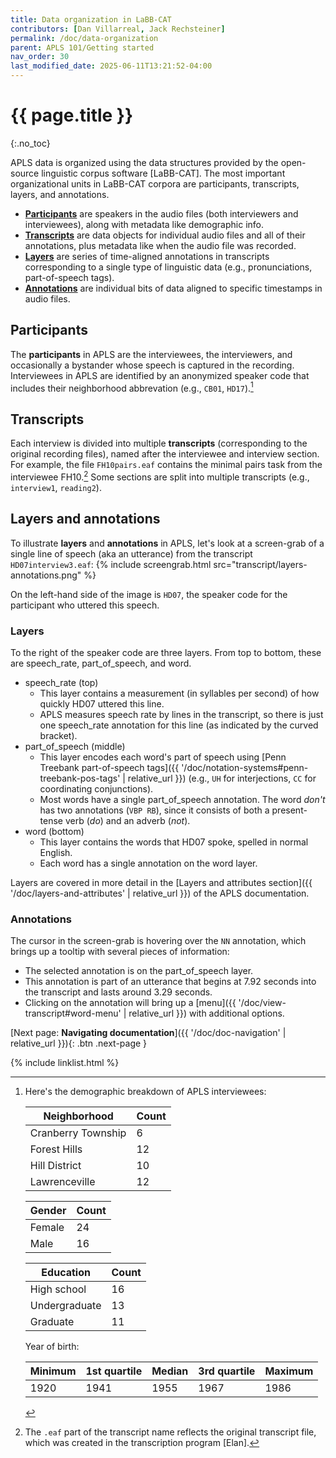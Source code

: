```yaml
---
title: Data organization in LaBB-CAT
contributors: [Dan Villarreal, Jack Rechsteiner]
permalink: /doc/data-organization
parent: APLS 101/Getting started
nav_order: 30
last_modified_date: 2025-06-11T13:21:52-04:00
---
```


# {{ page.title }}
{:.no_toc}

APLS data is organized using the data structures provided by the open-source linguistic corpus software [LaBB-CAT].
The most important organizational units in LaBB-CAT corpora are <span class="keyterm">participants</span>, <span class="keyterm">transcripts</span>, <span class="keyterm">layers</span>, and <span class="keyterm">annotations</span>.

- [**Participants**](#participants) are speakers in the audio files (both interviewers and interviewees), along with metadata like demographic info.
- [**Transcripts**](#transcripts) are data objects for individual audio files and all of their annotations, plus metadata like when the audio file was recorded.
- [**Layers**](#layers) are series of time-aligned annotations in transcripts corresponding to a single type of linguistic data (e.g., pronunciations, part-of-speech tags).
- [**Annotations**](#annotations) are individual bits of data aligned to specific timestamps in audio files.

## Participants

The **participants** in APLS are the interviewees, the interviewers, and occasionally a bystander whose speech is captured in the recording.
Interviewees in APLS are identified by an anonymized <span class="keyterm">speaker code</span> that includes their neighborhood abbrevation (e.g., `CB01`, `HD17`).[^demographics]

[^demographics]:
    Here's the demographic breakdown of APLS interviewees:
    
    | Neighborhood | Count |
    |--------------|-------|
    | Cranberry Township | 6 |
    | Forest Hills | 12 |
    | Hill District | 10 |
    | Lawrenceville | 12 |
    
    | Gender | Count |
    |--------|-------|
    | Female | 24    |
    | Male   | 16    |
    
    | Education | Count |
    |-----------|-------|
    | High school | 16 |
    | Undergraduate | 13 |
    | Graduate | 11 |
    
    Year of birth:
    
    | Minimum | 1st quartile | Median | 3rd quartile | Maximum |
    |---------|--------------|--------|--------------|---------|
    | 1920    | 1941         | 1955   | 1967         | 1986    |

## Transcripts

Each interview is divided into multiple **transcripts** (corresponding to the original recording files), named after the interviewee and interview section.
For example, the file `FH10pairs.eaf` contains the minimal pairs task from the interviewee FH10.[^eaf]
Some sections are split into multiple transcripts (e.g., `interview1`, `reading2`).

[^eaf]: The `.eaf` part of the transcript name reflects the original transcript file, which was created in the transcription program [Elan].

## Layers and annotations

To illustrate **layers** and **annotations** in APLS, let's look at a screen-grab of a single <span class="keyterm">line</span> of speech (aka an <span class="layer">utterance</span>) from the transcript `HD07interview3.eaf`:
{% include screengrab.html src="transcript/layers-annotations.png" %}
<!-- A better screen-grab would: (a) be narrower (not take up as much x-axis real estate), (b) be from a line that doesn't have an annoying duration -->

On the left-hand side of the image is `HD07`, the speaker code for the participant who uttered this speech.

### Layers

To the right of the speaker code are three layers. From top to bottom, these are <span class="layer">speech_rate</span>, <span class="layer">part_of_speech</span>, and <span class="layer">word</span>.
- <span class="layer">speech_rate</span> (top)
  - This layer contains a measurement (in syllables per second) of how quickly HD07 uttered this line.
  - APLS measures speech rate by lines in the transcript, so there is just one <span class="layer">speech_rate</span> annotation for this line (as indicated by the curved bracket).
- <span class="layer">part_of_speech</span> (middle)
  - This layer encodes each word's part of speech using [Penn Treebank part-of-speech tags]({{ '/doc/notation-systems#penn-treebank-pos-tags' | relative_url }}) (e.g., `UH` for interjections, `CC` for coordinating conjunctions).
  - Most words have a single <span class="layer">part_of_speech</span> annotation. The word _don't_ has two annotations (`VBP RB`), since it consists of both a present-tense verb (_do_) and an adverb (_not_).
- <span class="layer">word</span> (bottom)
  - This layer contains the words that HD07 spoke, spelled in normal English.
  - Each word has a single annotation on the <span class="layer">word</span> layer.

Layers are covered in more detail in the [Layers and attributes section]({{ '/doc/layers-and-attributes' | relative_url }}) of the APLS documentation.

### Annotations

The cursor in the screen-grab is hovering over the `NN` annotation, which brings up a tooltip with several pieces of information:
  - The selected annotation is on the <span class="layer">part_of_speech</span> layer.
  - This annotation is part of an utterance that begins at 7.92 seconds into the transcript and lasts around 3.29 seconds.
  - Clicking on the annotation will bring up a [menu]({{ '/doc/view-transcript#word-menu' | relative_url }}) with additional options.

[Next page: **Navigating documentation**]({{ '/doc/doc-navigation' | relative_url }}){: .btn .next-page }

{% include linklist.html %}

